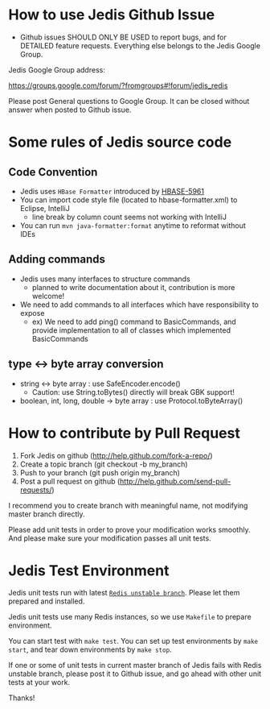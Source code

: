 # How to use Jedis Github Issue

* Github issues SHOULD ONLY BE USED to report bugs, and for DETAILED feature requests. Everything else belongs to the Jedis Google Group.

Jedis Google Group address:
  
https://groups.google.com/forum/?fromgroups#!forum/jedis_redis

Please post General questions to Google Group. It can be closed without answer when posted to Github issue.

# Some rules of Jedis source code

## Code Convention

* Jedis uses ```HBase Formatter``` introduced by [HBASE-5961](https://issues.apache.org/jira/browse/HBASE-5961)
* You can import code style file (located to hbase-formatter.xml) to Eclipse, IntelliJ
  * line break by column count seems not working with IntelliJ
* You can run ```mvn java-formatter:format``` anytime to reformat without IDEs

## Adding commands

* Jedis uses many interfaces to structure commands
  * planned to write documentation about it, contribution is more welcome!
* We need to add commands to all interfaces which have responsibility to expose
  * ex) We need to add ping() command to BasicCommands, and provide implementation to all of classes which implemented BasicCommands

## type <-> byte array conversion

* string <-> byte array : use SafeEncoder.encode()
  * Caution: use String.toBytes() directly will break GBK support!
* boolean, int, long, double -> byte array : use Protocol.toByteArray()

# How to contribute by Pull Request

1. Fork Jedis on github (http://help.github.com/fork-a-repo/)
2. Create a topic branch (git checkout -b my_branch)
3. Push to your branch (git push origin my_branch)
4. Post a pull request on github (http://help.github.com/send-pull-requests/)

I recommend you to create branch with meaningful name, not modifying master branch directly.

Please add unit tests in order to prove your modification works smoothly. And please make sure your modification passes all unit tests.

# Jedis Test Environment

Jedis unit tests run with latest [```Redis unstable branch```](https://github.com/antirez/redis).
Please let them prepared and installed.

Jedis unit tests use many Redis instances, so we use ```Makefile``` to prepare environment. 

You can start test with ```make test```.
You can set up test environments by ```make start```, and tear down environments by ```make stop```.

If one or some of unit tests in current master branch of Jedis fails with Redis unstable branch, please post it to Github issue, and go ahead with other unit tests at your work.

Thanks!